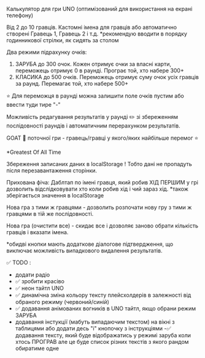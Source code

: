 Калькулятор для гри UNO (оптимізований для використання на екрані телефону)

Від 2 до 10 гравців.
Кастомні імена для гравців або автоматично створені Гравець 1,	Гравець 2 і т.д.
*рекомендую вводити в порядку годинникової стрілки, як сидять за столом

Два режими підрахунку очків: 
1. ЗАРУБА до 300 очок. Кожен отримує очки за власні карти, переможець отримує 0 в раунді. Програє той, хто набере 300+
2. КЛАСИКА до 500 очків. Переможець отримує суму очок усіх гравців за раунд. Перемагає той, хто набере 500+

⭐ Для переможця в раунді можна залишити поле очків пустим або ввести туди тире "-"

Можливість редагування результатів у раунді ✏️ зі збереженням послідовності раундів і автоматичним перерахунком результатів.

GOAT 🐐 поточної гри - гравець/гравці у якого/яких найбільше перемог ⭐

*Greatest Of All Time

Збереження записаних даних в localStorage ! Тобто дані не пропадуть після перезавантаження сторінки.

Прихована фіча: Даблтап по імені гравця, який робив ХІД ПЕРШИМ у грі дозволить відслідковувати хто коли робив хід і чий зараз хід.
*також зберігається значення в localStorage

Нова гра з тими ж гравцями - дозволить розпочати нову гру з тими ж гравцями в тій же послідовності.

Нова гра (очистити все) - скидає все і дозволяє заново обрати кількість гравців і вказати імена.

*обидві кнопки мають додаткове діалогове підтвердження, що виключає можливість випадкового видалення результатів.


✅ TODO :
- додати радіо
- ✅ зробити красіво
- ✅ неон тайтл UNO
- ✅ динамічна зміна кольору тексту плейсхолдерів в залежності від обраного режиму (червоний/синій)
- ✅ додавання анімованих вогників в UNO тайтл, якщо обрани режим ЗАРУБА
- додавання інстукції (мабуть випадаючим текстом) на вікні з таблицями або додати десь "і" кнопочку з інструкціями
-✅ додавання тексту, який буде відображатись у режимі заруба коли хтось ПРОГРАВ але це буде список різних текстів з якого рандом обиратиме одне
